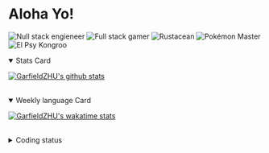 # Aloha Yo!

![Null stack engieneer](https://img.shields.io/badge/-Null_stack_engineer-a890f0)
![Full stack gamer](https://img.shields.io/badge/-Full_stack_gamer-78c850)
![Rustacean](https://img.shields.io/badge/-Rustacean-f74c00)
![Pokémon Master](https://img.shields.io/badge/-Pokémon_Master-f8d030)
![El Psy Kongroo](https://img.shields.io/badge/-El_Psy_Kongroo-6890f0)


<details open>
<summary>Stats Card</summary>
 
[![GarfieldZHU's github stats](https://github-readme-stats.vercel.app/api?username=GarfieldZHU&show_icons=true&theme=tokyonight)](https://github.com/anuraghazra/github-readme-stats)
 
</details>

<br/>

<details open>
<summary>Weekly language Card</summary>
 
[![GarfieldZHU's wakatime stats](https://github-readme-stats.vercel.app/api/wakatime?username=AlohaYo&theme=nightowl&layout=compact)](https://github.com/GarfieldZHU/GarfieldZHU)


<br/>

</details>

<details>

<summary>Coding status</summary>

<br/>

<!--START_SECTION:waka-->
**🐱 My Github Data** 

> 🏆 199 Contributions in the Year 2021
 > 
> 📦 472.9 kB Used in Github's Storage 
 > 
> 🚫 Not Opted to Hire
 > 
> 📜 55 Public Repositories 
 > 
> 🔑 33 Private Repositories  
 > 
**I'm a Night 🦉** 

```text
🌞 Morning    71 commits     ███░░░░░░░░░░░░░░░░░░░░░░   14.49% 
🌆 Daytime    136 commits    ███████░░░░░░░░░░░░░░░░░░   27.76% 
🌃 Evening    182 commits    █████████░░░░░░░░░░░░░░░░   37.14% 
🌙 Night      101 commits    █████░░░░░░░░░░░░░░░░░░░░   20.61%

```


📊 **This Week I Spent My Time On** 

```text
💬 Programming Languages: 
TypeScript               11 hrs 53 mins      ██████████████░░░░░░░░░░░   58.74% 
Rust                     2 hrs 16 mins       ██░░░░░░░░░░░░░░░░░░░░░░░   11.23% 
SCSS                     2 hrs 12 mins       ██░░░░░░░░░░░░░░░░░░░░░░░   10.94% 
Markdown                 1 hr 39 mins        ██░░░░░░░░░░░░░░░░░░░░░░░   8.2% 
Java                     1 hr 35 mins        ██░░░░░░░░░░░░░░░░░░░░░░░   7.86%

🔥 Editors: 
VS Code                  18 hrs 33 mins      ███████████████████████░░   91.64% 
IntelliJ                 1 hr 41 mins        ██░░░░░░░░░░░░░░░░░░░░░░░   8.36%

💻 Operating System: 
Mac                      16 hrs 15 mins      ████████████████████░░░░░   80.33% 
Windows                  3 hrs 58 mins       █████░░░░░░░░░░░░░░░░░░░░   19.67%

```


<!--END_SECTION:waka-->

</details>
